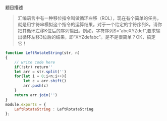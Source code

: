 题目描述
>汇编语言中有一种移位指令叫做循环左移（ROL），现在有个简单的任务，就是用字符串模拟这个指令的运算结果。对于一个给定的字符序列S，请你把其循环左移K位后的序列输出。例如，字符序列S=”abcXYZdef”,要求输出循环左移3位后的结果，即“XYZdefabc”。是不是很简单？OK，搞定它！
```js
function LeftRotateString(str, n)
{
    // write code here
    if(!str) return''
    let arr = str.split('')
    for(let i = 0;i<n;i++){
        let c = arr.shift()
        arr.push(c)
    }
    return arr.join('')
}
module.exports = {
    LeftRotateString : LeftRotateString
};
```